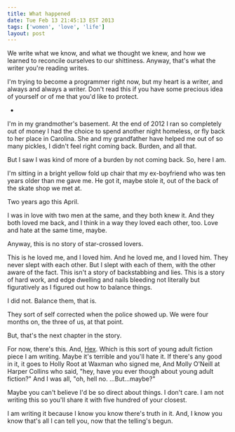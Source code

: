 ```yaml
---
title: What happened
date: Tue Feb 13 21:45:13 EST 2013
tags: ['women', 'love', 'life']
layout: post
---
```


We write what we know, and what we thought we knew, and how we learned to reconcile ourselves to our shittiness. Anyway, that's what the writer you're reading writes.

I'm trying to become a programmer right now, but my heart is a writer, and always and always a writer. Don't read this if you have some precious idea of yourself or of me that you'd like to protect.

*

I'm in my grandmother's basement. At the end of 2012 I ran so completely out of money I had the choice to spend another night homeless, or fly back to her place in Carolina. She and my grandfather have helped me out of so many pickles, I didn't feel right coming back. Burden, and all that. 

But I saw I was kind of more of a burden by not coming back. So, here I am.

I'm sitting in a bright yellow fold up chair that my ex-boyfriend who was ten years older than me gave me. He got it, maybe stole it, out of the back of the skate shop we met at. 

Two years ago this April. 

I was in love with two men at the same, and they both knew it. And they both loved me back, and I think in a way they loved each other, too. Love and hate at the same time, maybe.

Anyway, this is no story of star-crossed lovers. 

This is he loved me, and I loved him. And he loved me, and I loved him. They never slept with each other. But I slept with each of them, with the other aware of the fact. This isn't a story of backstabbing and lies. This is a story of hard work, and edge dwelling and nails bleeding not literally but figuratively as I figured out how to balance things.

I did not. Balance them, that is.

They sort of self corrected when the police showed up. We were four months on, the three of us, at that point.

But, that's the next chapter in the story.

For now, there's this. And, [Hex](/pages/hex). Which is this sort of young adult fiction piece I am writing. Maybe it's terrible and you'll hate it. If there's any good in it, it goes to Holly Root at Waxman who signed me, And Molly O'Neill at Harper Collins who said, "hey, have you ever though about young adult fiction?" And I was all, "oh, hell no. ...But...maybe?"

Maybe you can't believe I'd be so direct about things. I don't care. I am not writing this so you'll share it with five hundred of your closest.

I am writing it because I know you know there's truth in it.
And, I know you know that's all I can tell you, now that the telling's begun.